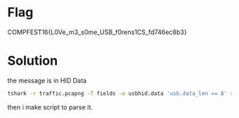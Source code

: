 # Flag
COMPFEST16{L0Ve_m3_s0me_USB_f0rens1CS_fd746ec8b3}

# Solution
the message is in HID Data
```bash
tshark -r traffic.pcapng -T fields -e usbhid.data 'usb.data_len == 8' > res.txt
```

then i make script to parse it.